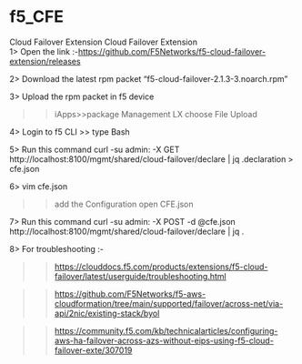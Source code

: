 # f5_CFE
Cloud Failover Extension Cloud Failover Extension  
1>	 Open the link :-https://github.com/F5Networks/f5-cloud-failover-extension/releases

2>	Download the latest rpm packet “f5-cloud-failover-2.1.3-3.noarch.rpm”

3>	Upload the rpm packet in f5 device
>>iApps>>package Management LX 
>>choose File
>>Upload

4>	Login to f5 CLI >> type Bash 

5>	Run this command 
curl -su admin: -X GET http://localhost:8100/mgmt/shared/cloud-failover/declare |  jq .declaration > cfe.json

6>	vim cfe.json

>> add the Configuration
>> open CFE.json

7>	Run this command 
curl -su admin: -X POST -d @cfe.json http://localhost:8100/mgmt/shared/cloud-failover/declare | jq .


 8>	For troubleshooting :-
>> https://clouddocs.f5.com/products/extensions/f5-cloud-failover/latest/userguide/troubleshooting.html

>> https://github.com/F5Networks/f5-aws-cloudformation/tree/main/supported/failover/across-net/via-api/2nic/existing-stack/byol

>> https://community.f5.com/kb/technicalarticles/configuring-aws-ha-failover-across-azs-without-eips-using-f5-cloud-failover-exte/307019



